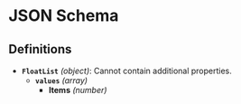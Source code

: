 # JSON Schema

## Definitions

- **`FloatList`** *(object)*: Cannot contain additional properties.
  - **`values`** *(array)*
    - **Items** *(number)*
